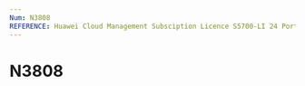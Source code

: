 ```yaml
---
Num: N3808
REFERENCE: Huawei Cloud Management Subsciption Licence S5700-LI 24 Ports- 5 ans
---
```

# N3808
